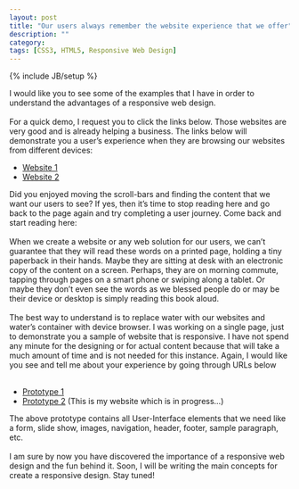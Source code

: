 ```yaml
---
layout: post
title: "Our users always remember the website experience that we offer"
description: ""
category: 
tags: [CSS3, HTML5, Responsive Web Design]
---
```

{% include JB/setup %}

I would like you to see some of the examples that I have in order to understand the advantages of a responsive web design.<br />
<br />
For a quick demo, I request you to click the links below. Those websites are very good and is already helping a business. The links below will demonstrate you a user’s experience when they are browsing our websites from different devices:<br />
<ul>
<li><a href="http://www.responsinator.com/?url=https%3A%2F%2Fwww.quote-process.co.uk%2Fpostoffice%2Fpet%2Fapp%2F%28S%28g5zfio551el2c4bddyap2zmk%29%29%2Fstart.aspx" target="_blank">Website 1</a></li>
<li><a href="http://www.responsinator.com/?url=https%3A%2F%2Fwww.quote-process.co.uk%2Fprotectyourbubble%2Fpet%2Fapp%2F%28S%281qoxjw45fkri00vcnovzta2c%29%29%2Fstart.aspx" target="_blank">Website 2</a></li>
</ul>
<div>
Did you enjoyed moving the&nbsp;scroll-bars&nbsp;and finding the content that we want our users to see? If yes, then it’s time to stop reading here and go back to the page again and try completing a user journey. Come back and start reading here:<br />
<br />
When we create a website or any web solution for our users, we can’t guarantee that they will read these words on a printed page, holding a tiny paperback in their hands. Maybe they are sitting at desk with an electronic copy of the content on a screen. Perhaps, they are on morning commute, tapping through pages on a smart phone or swiping along a tablet. Or maybe they don’t even see the words as we blessed people do or may be their device or desktop is simply reading this book aloud.<br />
<br />
The best way to understand is to replace water with our websites and water’s container with device browser. I was working on a single page, just to demonstrate you a sample of website that is responsive. I have not spend any minute for the designing or for actual content because that will take a much amount of time and is not needed for this instance. Again, I would like you see and tell me about your experience by going through URLs below<br />
<br />
<ul>
<li><a href="http://www.responsinator.com/?url=codepen.io%2Fsiddharth-pandey%2Ffull%2FlHFCr" target="_blank">Prototype 1</a></li>
<li><a href="http://www.responsinator.com/?url=www.siddharthkpandey.co.uk" target="_blank">Prototype 2</a>&nbsp;(This is my website which is in progress…)&nbsp;</li>
</ul>
The above prototype contains all User-Interface elements that we need like a form, slide show, images, navigation, header, footer, sample paragraph, etc. <br />
<br />
I am sure by now you have discovered the importance of a responsive web design and the fun behind it. Soon, I will be writing the main concepts for create a responsive design. Stay tuned!</div>
